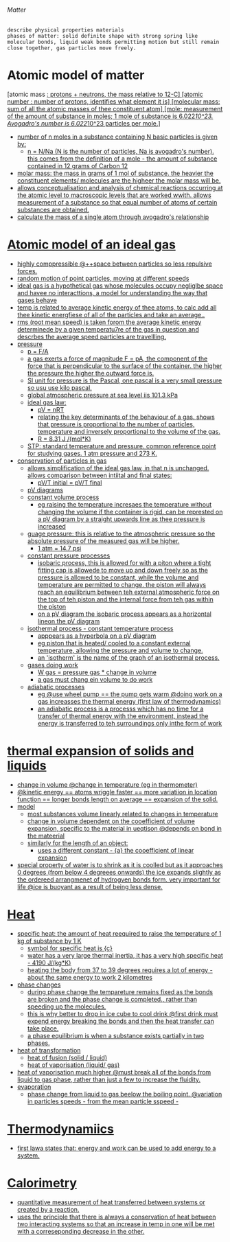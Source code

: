 ###### Matter
    describe physical properties materials
    phases of matter: solid definite shape with strong spring like molecular bonds, liquid weak bonds permitting motion but still remain close together, gas particles move freely.

# Atomic model of matter
[atomic mass <u>: protons + neutrons, the mass relative to 12-C]
[atomic number : number of protons, identifies what element it is]
[molecular mass: sum of all the atomic masses of thee constituent atom]
[mole: measurement of the amount of substance in moles; 1 mole of substance is 6.022*10^23. Avogadro's number is 6.022*10^23 particles per mole.]
- number of n moles in a substance containing N basic particles is given by:
    + n = N/Na (N is the number of particles, Na is avogadro's number). this comes from the definition of a  mole - the amount of substance contained in 12 grams of Carbon 12
- molar mass: the mass in grams of 1 mol of substance. the heavier the constituent elements/ molecules are the higheer the molar mass will be. 
- allows conceptualisation and analysis of chemical reactions occurring at the atomic level to macroscopic levels that are worked wwith. allows measurement of a substance so that equal number of atoms of certain substances are obtained. 
- calculate the mass of a single atom through avogadro's relationship

# Atomic model of an ideal gas
- highly comppressible @++space between particles so less repulsive forces. 
- random  motion of point particles, moving at different speeds
- ideal gas is a hypothetical gas whose molecules occupy negliglbe space and havee no interacttions, a model for understanding the way that gases behave
- temp is related to average kinetic energy of thee atoms, to calc add all thee kinetic energfiese of all of the particles and take an average..
- rms (root mean speed) is taken forom the average kinetic energy determinede by a given temperatu7re of the gas in question and descrbes the average speed particles are travellling.
- pressure
    + p = F/A
    + a gas exerts a force of magnitude F = pA, the component of the force that is perpendicular to the surface of the container. the higher the pressure the higher the outward force is.
    + SI unit for pressure is the Pascal, one pascal is a very small pressure so usu use kilo pascal.
    + global atmospheric pressure at sea level iis 101.3 kPa
    + ideal gas law:
        * pV = nRT
        * relating the key determinants of the behaviour of a gas. shows that pressure is proportional to the number of particles, temperature and inversely proportional to the volume of the gas.
        * R = 8.31 J /(mol*K)
    + STP: standard temperature and pressure. common reference point for studying gases. 1 atm pressure and 273 K.
- conservation of particles in gas
    + allows simplification of the ideal gas law, in that n is unchanged. allows comparison between intiital and final states:
        * pV/T initial = pV/T final
    + pV diagrams
    + constant volume process
        * eg raising the temperature incresaes the temperature without changing the volume if the container is rigid. can be represted on a pV diagram by a straight upwards line as thee pressure is increased
    + guage pressure: this is relative to the atmospheric pressure so the absolute pressure of the measured gas will be higher.
        * 1 atm = 14.7 psi
    + constant pressure processes
        * isobaric process, this is allowed for with a piton where a tight fitting cap is allowede to move up and down freely so as the pressure is allowed to be constant, while the volume and temperature are permitted to change. the piston will always reach an equilibrium between teh external atmospheric force on the top of teh piston and the internal force from teh gas within the piston
        * on a pV diagram the isobaric process appears as a horizontal lineon the pV diagram
    + isothermal process - constant temperature process
        * apppears as a hyperbola on a pV diagram
        * eg piston that is heated/ cooled to a constant external temperature, allowing the pressure and volume to change.
        * an 'isotherm' is the name of the graph of an isothermal process.
    + gases doing work
        * W gas = pressure gas * change in volume
        * a gas must chang ein volume to do work
    + adiabatic processes
        * eg @use wheel pump == the pump gets warm @doing work on a gas increasses the thermal energy (first law of thermodynamics) 
        * an adiabatic process is a processs which has no time for a transfer of thermal energy with the environment, instead the energy is transferred to teh surroundings only inthe form of work


# thermal expansion of solids and liquids
+ change in volume @change in temperature (eg in thermometer)
+ @kinetic energy == atoms wriggle faster == more variatiion in location function == longer bonds length on average ==  expansion of the solid.
+ model
    * most substances volume linearly related to changes in temperature
    * change in volume dependent on the cooefficient of volume expansion, specific to the material in ueqtison @depends on bond in the mateerial
    * similarly for the length of an object:
        - uses a different constant - {a} the cooefficient of linear expansion
+ special property of water is to shrink as it is coolled but as it approaches 0 degrees (from below 4 degreees onwards) the ice expands slightly as the ordereed arrangmenet of hydrogven bonds form. very important for life @ice is buoyant as a result of being less dense.

# Heat
- specific heat: the amount of heat reequired to raise the temperature of 1 kg of substance by 1 K
    + symbol for specific heat is {c}
    + water has a very large thermal inertia, it has a very high specific heat - 4190 J/(kg*K)
    + heating the body from 37 to 39 degrees requires a lot of energy - about the same energy to work 2 kilometres
- phase changes
    + during phase change the tempareture remains fixed as the bonds are broken and the phase change is completed.\, rather than speeding up the molecules.
    + this is why better to drop in ice cube to cool drink @first drink must expend energy breaking the bonds and then the heat transfer can take place.
    + a phase equilibrium is when a substance exists partially in two phases.
- heat of transformation
    + heat of fusion (solid / liquid)
    + heat of vaporisation (liquid/ gas)
- heat of vaporisation much higher @must break all of the bonds from liquid to gas phase, rather than just a few to increase the fluidity.
- evaporation 
    + phase change from liquid to gas beelow the boiling point. @variation in particles speeds - from the mean particle sspeed - 

# Thermodynamiics
- first lawa states that: energy and work can be used to add energy to a system. 

# Calorimetry
- quantitative measurement of heat transferred between systems or created by a reaction.
- uses the principle that there is always a conservation of heat between two interacting systems so that an increase in temp in one will be met with a correseponding decrease in the other.